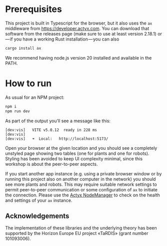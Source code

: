 # Prerequisites

This project is built in Typescript for the browser, but it also uses the `ax` middleware from <https://developer.actyx.com>.
You can download that software from the releases page (make sure to use at least version 2.18.1) or — if you have a working Rust installation — you can also

```sh
cargo install ax
```

We recommend having node.js version 20 installed and available in the PATH.

# How to run

As usual for an NPM project:

```sh
npm i
npm run dev
```

As part of the output you’ll see a message like this:

```
[dev:vis]   VITE v5.0.12  ready in 228 ms
[dev:vis] 
[dev:vis]   ➜  Local:   http://localhost:5173/
```

Open your browser at the given location and you should see a completely unstyled page showing two tables (one for plants and one for robots).
Styling has been avoided to keep UI complexity minimal, since this workshop is about the peer-to-peer aspects.

If you start another app instance (e.g. using a private browser window or by running this project also on another computer in the network) you should see more plants and robots.
This may require suitable network settings to permit peer-to-peer communication or some configuration of `ax` to initiate the connection.
Please use the [Actyx NodeManager](https://developer.actyx.com/releases/node-manager/2.12.1) to check on the health and settings of your `ax` instance.

## Acknowledgements

The implementation of these libraries and the underlying theory has been supported by the Horizon Europe EU project «TaRDIS» (grant number 101093006).
